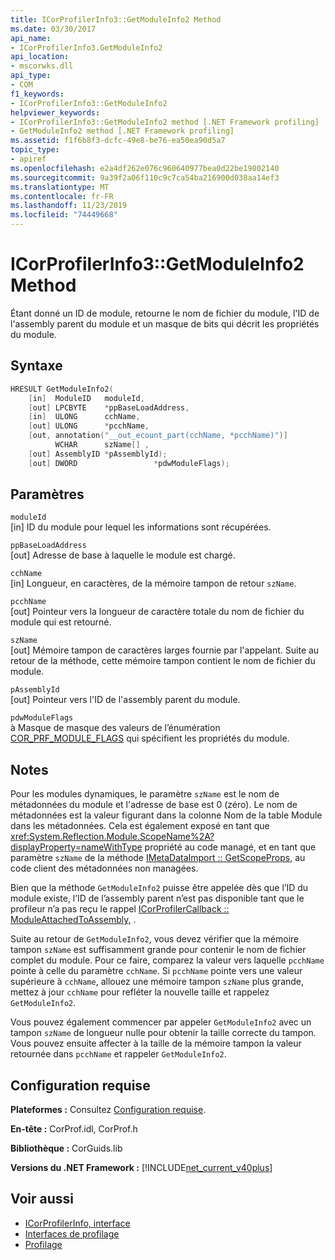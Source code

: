 ```yaml
---
title: ICorProfilerInfo3::GetModuleInfo2 Method
ms.date: 03/30/2017
api_name:
- ICorProfilerInfo3.GetModuleInfo2
api_location:
- mscorwks.dll
api_type:
- COM
f1_keywords:
- ICorProfilerInfo3::GetModuleInfo2
helpviewer_keywords:
- ICorProfilerInfo3::GetModuleInfo2 method [.NET Framework profiling]
- GetModuleInfo2 method [.NET Framework profiling]
ms.assetid: f1f6b8f3-dcfc-49e8-be76-ea50ea90d5a7
topic_type:
- apiref
ms.openlocfilehash: e2a4df262e076c960640977bea0d22be19802140
ms.sourcegitcommit: 9a39f2a06f110c9c7ca54ba216900d038aa14ef3
ms.translationtype: MT
ms.contentlocale: fr-FR
ms.lasthandoff: 11/23/2019
ms.locfileid: "74449668"
---
```

# <a name="icorprofilerinfo3getmoduleinfo2-method"></a>ICorProfilerInfo3::GetModuleInfo2 Method
Étant donné un ID de module, retourne le nom de fichier du module, l'ID de l'assembly parent du module et un masque de bits qui décrit les propriétés du module.  
  
## <a name="syntax"></a>Syntaxe  
  
```cpp  
HRESULT GetModuleInfo2(  
    [in]  ModuleID   moduleId,  
    [out] LPCBYTE    *ppBaseLoadAddress,  
    [in]  ULONG      cchName,  
    [out] ULONG      *pcchName,  
    [out, annotation("__out_ecount_part(cchName, *pcchName)")]  
          WCHAR      szName[] ,  
    [out] AssemblyID *pAssemblyId);  
    [out] DWORD                 *pdwModuleFlags);  
```  
  
## <a name="parameters"></a>Paramètres  
 `moduleId`  
 [in] ID du module pour lequel les informations sont récupérées.  
  
 `ppBaseLoadAddress`  
 [out] Adresse de base à laquelle le module est chargé.  
  
 `cchName`  
 [in] Longueur, en caractères, de la mémoire tampon de retour `szName`.  
  
 `pcchName`  
 [out] Pointeur vers la longueur de caractère totale du nom de fichier du module qui est retourné.  
  
 `szName`  
 [out] Mémoire tampon de caractères larges fournie par l'appelant. Suite au retour de la méthode, cette mémoire tampon contient le nom de fichier du module.  
  
 `pAssemblyId`  
 [out] Pointeur vers l'ID de l'assembly parent du module.  
  
 `pdwModuleFlags`  
 à Masque de masque des valeurs de l’énumération [COR_PRF_MODULE_FLAGS](../../../../docs/framework/unmanaged-api/profiling/cor-prf-module-flags-enumeration.md) qui spécifient les propriétés du module.  
  
## <a name="remarks"></a>Notes  
 Pour les modules dynamiques, le paramètre `szName` est le nom de métadonnées du module et l'adresse de base est 0 (zéro). Le nom de métadonnées est la valeur figurant dans la colonne Nom de la table Module dans les métadonnées. Cela est également exposé en tant que <xref:System.Reflection.Module.ScopeName%2A?displayProperty=nameWithType> propriété au code managé, et en tant que paramètre `szName` de la méthode [IMetaDataImport :: GetScopeProps,](../../../../docs/framework/unmanaged-api/metadata/imetadataimport-getscopeprops-method.md) au code client des métadonnées non managées.  
  
 Bien que la méthode `GetModuleInfo2` puisse être appelée dès que l’ID du module existe, l’ID de l’assembly parent n’est pas disponible tant que le profileur n’a pas reçu le rappel [ICorProfilerCallback :: ModuleAttachedToAssembly,](../../../../docs/framework/unmanaged-api/profiling/icorprofilercallback-moduleattachedtoassembly-method.md) .  
  
 Suite au retour de `GetModuleInfo2`, vous devez vérifier que la mémoire tampon `szName` est suffisamment grande pour contenir le nom de fichier complet du module. Pour ce faire, comparez la valeur vers laquelle `pcchName` pointe à celle du paramètre `cchName`. Si `pcchName` pointe vers une valeur supérieure à `cchName`, allouez une mémoire tampon `szName` plus grande, mettez à jour `cchName` pour refléter la nouvelle taille et rappelez `GetModuleInfo2`.  
  
 Vous pouvez également commencer par appeler `GetModuleInfo2` avec un tampon `szName` de longueur nulle pour obtenir la taille correcte du tampon. Vous pouvez ensuite affecter à la taille de la mémoire tampon la valeur retournée dans `pcchName` et rappeler `GetModuleInfo2`.  
  
## <a name="requirements"></a>Configuration requise  
 **Plateformes :** Consultez [Configuration requise](../../../../docs/framework/get-started/system-requirements.md).  
  
 **En-tête :** CorProf.idl, CorProf.h  
  
 **Bibliothèque :** CorGuids.lib  
  
 **Versions du .NET Framework :** [!INCLUDE[net_current_v40plus](../../../../includes/net-current-v40plus-md.md)]  
  
## <a name="see-also"></a>Voir aussi

- [ICorProfilerInfo, interface](../../../../docs/framework/unmanaged-api/profiling/icorprofilerinfo-interface.md)
- [Interfaces de profilage](../../../../docs/framework/unmanaged-api/profiling/profiling-interfaces.md)
- [Profilage](../../../../docs/framework/unmanaged-api/profiling/index.md)
